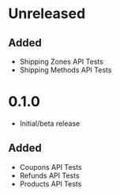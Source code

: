 # Unreleased

## Added
- Shipping Zones API Tests
- Shipping Methods API Tests

# 0.1.0

- Initial/beta release

## Added
- Coupons API Tests
- Refunds API Tests
- Products API Tests
